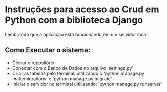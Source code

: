 # Instruções para acesso ao Crud em Python com a biblioteca Django

Lembrando que a aplicação está funcionando em um servidor local

## Como Executar o sistema: 

- Clonar o repositório
- Conectar com o Banco de Dados no arquivo 'settings.py'
- Criar as tabelas pelo terminal, ultilizando o 'python manage.py makemigrations' e 'python manage.py migrate'
- Iniciar o servidor no terminal ultilizando: 'python manage.py runserver'

